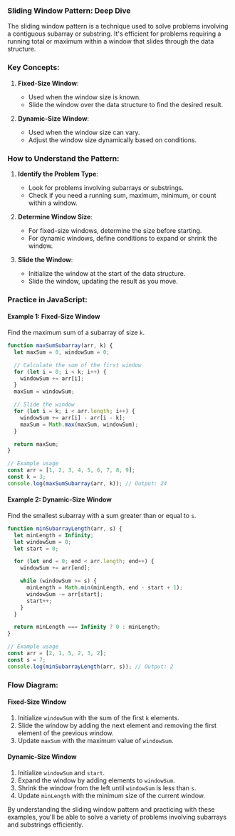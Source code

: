 ### Sliding Window Pattern: Deep Dive

The sliding window pattern is a technique used to solve problems involving a contiguous subarray or substring. It's efficient for problems requiring a running total or maximum within a window that slides through the data structure.

### Key Concepts:

1. **Fixed-Size Window**:
   - Used when the window size is known.
   - Slide the window over the data structure to find the desired result.

2. **Dynamic-Size Window**:
   - Used when the window size can vary.
   - Adjust the window size dynamically based on conditions.

### How to Understand the Pattern:

1. **Identify the Problem Type**:
   - Look for problems involving subarrays or substrings.
   - Check if you need a running sum, maximum, minimum, or count within a window.

2. **Determine Window Size**:
   - For fixed-size windows, determine the size before starting.
   - For dynamic windows, define conditions to expand or shrink the window.

3. **Slide the Window**:
   - Initialize the window at the start of the data structure.
   - Slide the window, updating the result as you move.

### Practice in JavaScript:

#### Example 1: Fixed-Size Window
Find the maximum sum of a subarray of size `k`.

```javascript
function maxSumSubarray(arr, k) {
  let maxSum = 0, windowSum = 0;

  // Calculate the sum of the first window
  for (let i = 0; i < k; i++) {
    windowSum += arr[i];
  }
  maxSum = windowSum;

  // Slide the window
  for (let i = k; i < arr.length; i++) {
    windowSum += arr[i] - arr[i - k];
    maxSum = Math.max(maxSum, windowSum);
  }

  return maxSum;
}

// Example usage
const arr = [1, 2, 3, 4, 5, 6, 7, 8, 9];
const k = 3;
console.log(maxSumSubarray(arr, k)); // Output: 24
```

#### Example 2: Dynamic-Size Window
Find the smallest subarray with a sum greater than or equal to `s`.

```javascript
function minSubarrayLength(arr, s) {
  let minLength = Infinity;
  let windowSum = 0;
  let start = 0;

  for (let end = 0; end < arr.length; end++) {
    windowSum += arr[end];

    while (windowSum >= s) {
      minLength = Math.min(minLength, end - start + 1);
      windowSum -= arr[start];
      start++;
    }
  }

  return minLength === Infinity ? 0 : minLength;
}

// Example usage
const arr = [2, 1, 5, 2, 3, 2];
const s = 7;
console.log(minSubarrayLength(arr, s)); // Output: 2
```

### Flow Diagram:

#### Fixed-Size Window
1. Initialize `windowSum` with the sum of the first `k` elements.
2. Slide the window by adding the next element and removing the first element of the previous window.
3. Update `maxSum` with the maximum value of `windowSum`.

#### Dynamic-Size Window
1. Initialize `windowSum` and `start`.
2. Expand the window by adding elements to `windowSum`.
3. Shrink the window from the left until `windowSum` is less than `s`.
4. Update `minLength` with the minimum size of the current window.

By understanding the sliding window pattern and practicing with these examples, you'll be able to solve a variety of problems involving subarrays and substrings efficiently.